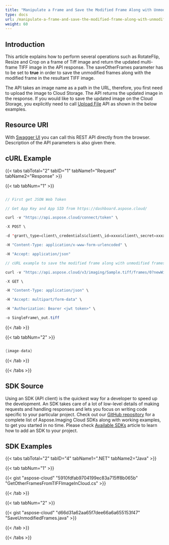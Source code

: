 ```yaml
---
title: "Manipulate a Frame and Save the Modified Frame Along with Unmodified Frames"
type: docs
url: /manipulate-a-frame-and-save-the-modified-frame-along-with-unmodified-frames/
weight: 60
---
```


## **Introduction**
This article explains how to perform several operations such as RotateFlip, Resize and Crop on a frame of Tiff image and return the updated multi-frame TIFF image in the API response. The saveOtherFrames parameter has to be set to **true** in order to save the unmodified frames along with the modified frame in the resultant TIFF image.

The API takes an image name as a path in the URL, therefore, you first need to upload the image to Cloud Storage. The API returns the updated image in the response. If you would like to save the updated image on the Cloud Storage, you explicitly need to call [Upload File](https://apireference.aspose.cloud/imaging/#/File/UploadFile) API as shown in the below examples.
## **Resource URI**
With [Swagger UI](https://apireference.aspose.cloud/imaging/#/Frames/GetImageFrame) you can call this REST API directly from the browser. Description of the API parameters is also given there.
## **cURL Example**
{{< tabs tabTotal="2" tabID="1" tabName1="Request" tabName2="Response" >}}

{{< tab tabNum="1" >}}

```java

// First get JSON Web Token

// Get App Key and App SID from https://dashboard.aspose.cloud/

curl -v "https://api.aspose.cloud/connect/token" \

-X POST \

-d 'grant\_type=client\_credentials&client\_id=xxxx&client\_secret=xxxx' \

-H "Content-Type: application/x-www-form-urlencoded" \

-H "Accept: application/json"

// cURL example to save the modified frame along with unmodified frames

curl -v "https://api.aspose.cloud/v3/imaging/Sample.tiff/frames/0?newWidth=300&newHeight=300&x=10&y=10&rectWidth=200&rectHeight=200&rotateFlipMethod=Rotate90FlipX&saveOtherFrames=true" \

-X GET \

-H "Content-Type: application/json" \

-H "Accept: multipart/form-data" \

-H "Authorization: Bearer <jwt token>" \

-o SingleFrame\_out.tiff

```

{{< /tab >}}

{{< tab tabNum="2" >}}

```java

{image-data}

```

{{< /tab >}}

{{< /tabs >}}
## **SDK Source**
Using an SDK (API client) is the quickest way for a developer to speed up the development. An SDK takes care of a lot of low-level details of making requests and handling responses and lets you focus on writing code specific to your particular project. Check out our [GitHub repository](https://github.com/aspose-imaging-cloud) for a complete list of Aspose.Imaging Cloud SDKs along with working examples, to get you started in no time. Please check [Available SDKs](/available-sdks/) article to learn how to add an SDK to your project.
## **SDK Examples**
{{< tabs tabTotal="2" tabID="4" tabName1=".NET" tabName2="Java" >}}

{{< tab tabNum="1" >}}

{{< gist "aspose-cloud" "5910fdfab9704199ec83a715ff8b065b" "GetOtherFramesFromTIFFImageInCloud.cs" >}}

{{< /tab >}}

{{< tab tabNum="2" >}}

{{< gist "aspose-cloud" "d66d31a62aa65f7dee66a6a655153f47" "SaveUnmodifiedFrames.java" >}}

{{< /tab >}}

{{< /tabs >}}

